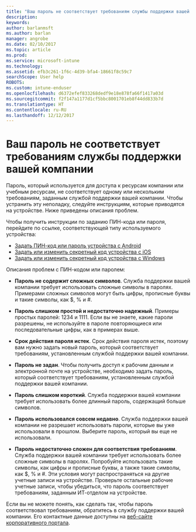 ```yaml
---
title: "Ваш пароль не соответствует требованиям службы поддержки вашей компании | Документы Майкрософт"
description: 
keywords: 
author: barlanmsft
ms.author: barlan
manager: angrobe
ms.date: 02/10/2017
ms.topic: article
ms.prod: 
ms.service: microsoft-intune
ms.technology: 
ms.assetid: efb3c261-1f6c-4d39-bfa4-18661f8c59c7
searchScope: User help
ROBOTS: 
ms.custom: intune-enduser
ms.openlocfilehash: d6372efef833268dedf9e18e878fa66f1417a03d
ms.sourcegitcommit: f2f147a1177d1cf5bbc8001701eb8f44dd833b7d
ms.translationtype: HT
ms.contentlocale: ru-RU
ms.lasthandoff: 12/12/2017
---
```

# <a name="your-password-does-not-meet-your-company-supports-requirements"></a>Ваш пароль не соответствует требованиям службы поддержки вашей компании

Пароль, который используется для доступа к ресурсам компании или учебным ресурсам, не соответствует одному или нескольким требованиям, заданным службой поддержки вашей компании. Чтобы устранить эту неполадку, следуйте инструкциям, которые приводятся на устройстве. Ниже приведены описания проблем.

Чтобы получить инструкции по заданию ПИН-кода или пароля, перейдите по ссылке, соответствующей типу используемого устройства:

- [Задать ПИН-код или пароль устройства с Android](set-your-pin-or-password-android.md)
- [Задать или изменить секретный код устройства с iOS](set-or-change-your-passcode-ios.md)
- [Задать или изменить секретный код устройства с Windows](set-or-change-your-password-windows.md)

Описания проблем с ПИН-кодом или паролем:

- **Пароль не содержит сложных символов**. Служба поддержки вашей компании требует использовать сложные символы в паролях. Примерами сложных символов могут быть цифры, прописные буквы и такие символы, как $, % и #.

- **Пароль слишком простой и недостаточно надежный**. Примеры простых паролей: 1234 и 1111. Если вы не знаете, какие пароли разрешены, не используйте в пароле повторяющиеся или последовательные цифры, как в примерах выше.

- **Срок действия пароля истек**. Срок действия пароля истек, поэтому вам нужно задать новый пароль, который соответствует требованиям, установленным службой поддержки вашей компании.

- **Пароль не задан**. Чтобы получить доступ к рабочим данным и электронной почте на устройстве, необходимо задать пароль, который соответствует требованиям, установленным службой поддержки вашей компании.

- **Пароль слишком короткий**. Служба поддержки вашей компании требует использовать более длинный пароль, содержащий больше символов.

- **Пароль использовался совсем недавно**. Служба поддержки вашей компании не разрешает использовать пароли, которые вы уже использовали в прошлом. Выберите пароль, который вы еще не использовали.

- **Пароль недостаточно сложен для соответствия требованиям**. Служба поддержки вашей компании требует использовать более сложные символы в паролях. Попробуйте использовать такие символы, как цифры и прописные буквы, а также такие символы, как $, % и #. Эти условия могут распространяться на другие учетные записи на устройстве. Проверьте остальные рабочие учетные записи, чтобы убедиться, что пароль соответствует требованиям, заданным ИТ-отделом на устройстве.

Если вы не можете понять, как сделать так, чтобы пароль соответствовал требованиям, обратитесь в службу поддержки вашей компании. Его контактные данные доступны на [веб-сайте корпоративного портала](https://portal.manage.microsoft.com#HelpDeskDialog).
